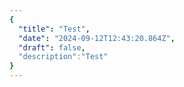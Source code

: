 ```yaml
---
{
  "title": "Test",
  "date": "2024-09-12T12:43:20.864Z",
  "draft": false,
  "description":"Test"
}
---
```

        